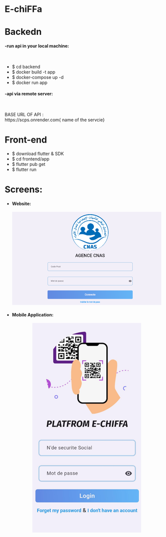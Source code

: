 <!DOCTYPE html>
<html>
<head>

</head>
<body>


# E-chiFFa

<h1>Backedn</h1>
</b>
<h4>-run api in your local machine:</h4>
<br>
<ul>
    <li>$ cd backend</li>
    <li>$ docker build -t app</li>
    <li>$ docker-compose up -d</li>
    <li>$ docker run app</li>
</ul>
<h4>-api via remote server:</h4>
<br>
<p>BASE URL OF API :<br>https://scps.onrender.com{ name of the servcie}</p>

<h1>Front-end</h1>
<ul>
    <li>$ download flutter & SDK</li>
    <li>$ cd frontend/app</li>
    <li>$ flutter pub get</li>
    <li>$ flutter run</li>
</ul>


</b>
<h1>Screens:</h1>
<ul>
    <li>
        <h4>Website:</h4>
        <p align="center">
            <img src="web.png" width="700" alt="Web Application Preview">
        </p>
    </li>
    <li>
        <h4>Mobile Application:</h4>
        <p align="center">
            <img src="mobile.jpg" width="350" alt="Mobile Application Preview">
        </p>
    </li>
</ul>

</body>
</html>

